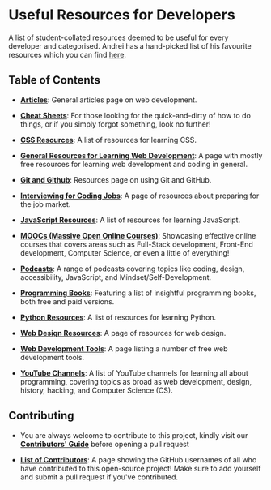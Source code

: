 # Useful Resources for Developers

A list of student-collated resources deemed to be useful for every developer and categorised. Andrei has a hand-picked list of his favourite resources which you can find [here](https://zerotomastery.io/resources?utm_source=github&utm_medium=resources).

## Table of Contents

- [**Articles**](DevelopmentArticles.md): General articles page on web development.

- [**Cheat Sheets**](cheatSheets.md): For those looking for the quick-and-dirty of how to do things, or if you simply forgot something, look no further!

- [**CSS Resources**](CSSResources.md): A list of resources for learning CSS.

- [**General Resources for Learning Web Development**](generalResources.md): A page with mostly free resources for learning web development and coding in general.

- [**Git and Github**](Using_Git_and_GitHub.md): Resources page on using Git and GitHub.

- [**Interviewing for Coding Jobs**](HowtoInterviewforCodeJobs.md): A page of resources about preparing for the job market.

- [**JavaScript Resources**](JavaScript.md): A list of resources for learning JavaScript.

- [**MOOCs (Massive Open Online Courses)**](moocs.md): Showcasing effective online courses that covers areas such as Full-Stack development, Front-End development, Computer Science, or even a little of everything!

- [**Podcasts**](Podcasts.md): A range of podcasts covering topics like coding, design, accessibility, JavaScript, and Mindset/Self-Development.

- [**Programming Books**](Programming_Books.md): Featuring a list of insightful programming books, both free and paid versions.

- [**Python Resources**](Python.md): A list of resources for learning Python.

- [**Web Design Resources**](WebDesignResources.md): A page of resources for web design.

- [**Web Development Tools**](WebDevTools.md): A page listing a number of free web development tools.

- [**YouTube Channels**](YouTubeChannels.md): A list of YouTube channels for learning all about programming, covering topics as broad as web development, design, history, hacking, and Computer Science (CS).

## Contributing

- You are always welcome to contribute to this project, kindly visit our [**Contributors' Guide**](https://github.com/zero-to-mastery/resources/blob/master/CONTRIBUTING.md) before opening a pull request

- [**List of Contributors**](CONTRIBUTORS.md): A page showing the GitHub usernames of all who have contributed to this open-source project! Make sure to add yourself and submit a pull request if you've contributed.
